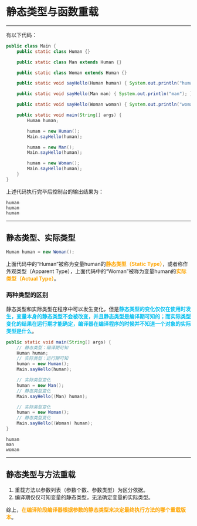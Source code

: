 # 静态类型与函数重载

---

有以下代码：

```java
public class Main {
    public static class Human {}

    public static class Man extends Human {}

    public static class Woman extends Human {}

    public static void sayHello(Human human) { System.out.println("human"); }

    public static void sayHello(Man man) { System.out.println("man"); }

    public static void sayHello(Woman woman) { System.out.println("woman"); }

    public static void main(String[] args) {
        Human human;

        human = new Human();
        Main.sayHello(human);

        human = new Man();
        Main.sayHello(human);

        human = new Woman();
        Main.sayHello(human);
    }
}
```

上述代码执行完毕后控制台的输出结果为：

```
human
human
human
```

---

## 静态类型、实际类型

```java
Human human = new Woman();
```

上面代码中的“Human”被称为变量human的<font color = orange>**静态类型（Static Type）**</font>，或者称作外观类型（Apparent Type），上面代码中的“Woman”被称为变量human的<font color = orange>**实际类型（Actual Type）**</font>。

### 两种类型的区别

静态类型和实际类型在程序中可以发生变化，但是<font color = #00bFF>**静态类型的变化仅仅在使用时发生，变量本身的静态类型不会被改变，并且静态类型是编译期可知的；而实际类型变化的结果在运行期才能确定，编译器在编译程序的时候并不知道一个对象的实际类型是什么**</font>。

```java
public static void main(String[] args) {
    // 静态类型：编译期可知
    Human human;
    // 实际类型：运行期可知
    human = new Human();
    Main.sayHello(human);

    // 实际类型变化
    human = new Man();
    // 静态类型变化
    Main.sayHello((Man) human);

    // 实际类型变化
    human = new Woman();
    // 静态类型变化
    Main.sayHello((Woman) human);
}
```

```
human
man
woman
```

---

## 静态类型与方法重载

1. 重载方法以参数列表（参数个数、参数类型）为区分依据。
2. 编译期仅仅可知变量的静态类型，无法确定变量的实际类型。

综上，<font color = orange>**在编译阶段编译器根据参数的静态类型来决定最终执行方法的哪个重载版本**</font>。